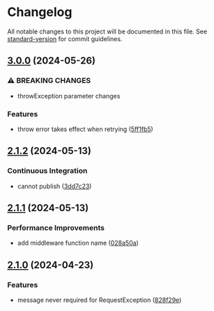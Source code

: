 # Changelog

All notable changes to this project will be documented in this file. See [standard-version](https://github.com/conventional-changelog/standard-version) for commit guidelines.

## [3.0.0](https://github.com/keq-request/keq-exception/compare/v2.1.2...v3.0.0) (2024-05-26)


### ⚠ BREAKING CHANGES

* throwException parameter changes

### Features

* throw error takes effect when retrying ([5ff1fb5](https://github.com/keq-request/keq-exception/commit/5ff1fb5b3ebca23e63111bb7ace9030da0d2d078))

## [2.1.2](https://github.com/keq-request/keq-exception/compare/v2.1.1...v2.1.2) (2024-05-13)


### Continuous Integration

* cannot publish ([3dd7c23](https://github.com/keq-request/keq-exception/commit/3dd7c23aaaa933c03ad8f4634ee888871028e88a))

## [2.1.1](https://github.com/keq-request/keq-exception/compare/v2.1.0...v2.1.1) (2024-05-13)


### Performance Improvements

* add middleware function name ([028a50a](https://github.com/keq-request/keq-exception/commit/028a50a54440b303ca1d5f928045ca2fed9bf368))

## [2.1.0](https://github.com/keq-request/keq-exception/compare/v2.0.0...v2.1.0) (2024-04-23)


### Features

* message never required for RequestException ([828f29e](https://github.com/keq-request/keq-exception/commit/828f29e8b2048536e1267f45f6380c384ca2afbe))

